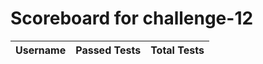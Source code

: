 # Scoreboard for challenge-12
| Username   | Passed Tests | Total Tests |
|------------|--------------|-------------|
